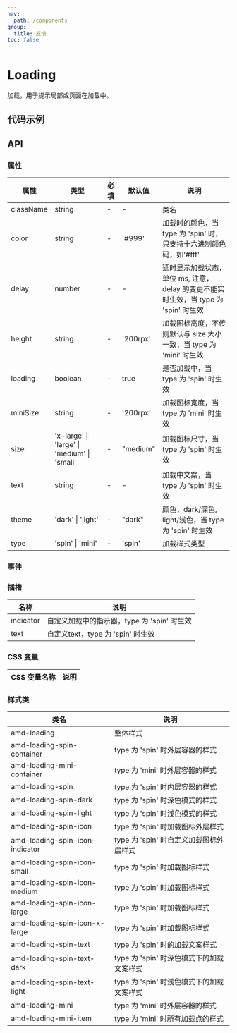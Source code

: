 ```yaml
---
nav:
  path: /components
group:
  title: 反馈
toc: false
---
```


# Loading
加载，用于提示局部或页面在加载中。

## 代码示例
<code src='../../demo/pages/Loading'></code>
## API 


### 属性 


| 属性 | 类型 | 必填 | 默认值 | 说明 |
| -----|-----|-----|-----|----- |
| className | string | - | - | 类名 |
| color | string | - | '#999' | 加载时的颜色，当 type 为 'spin' 时，只支持十六进制颜色码，如'#fff' |
| delay | number | - | - | 延时显示加载状态，单位 ms, 注意，delay 的变更不能实时生效，当 type 为 'spin' 时生效 |
| height | string | - | '200rpx' | 加载图标高度，不传则默认与 size 大小一致，当 type 为 'mini' 时生效 |
| loading | boolean | - | true | 是否加载中，当 type 为 'spin' 时生效 |
| miniSize | string | - | '200rpx' | 加载图标宽度，当 type 为 'mini' 时生效 |
| size | 'x-large' &verbar; 'large' &verbar; 'medium' &verbar; 'small' | - | "medium" | 加载图标尺寸，当 type 为 'spin' 时生效 |
| text | string | - | - | 加载中文案，当 type 为 'spin' 时生效 |
| theme | 'dark' &verbar; 'light' | - | "dark" | 颜色，dark/深色, light/浅色，当 type 为 'spin' 时生效 |
| type | 'spin' &verbar; 'mini' | - | 'spin' | 加载样式类型 |

### 事件 

### 插槽
| 名称 | 说明 |
| ----|----|
| indicator | 自定义加载中的指示器，type 为 'spin' 时生效 |
| text | 自定义text，type 为 'spin' 时生效 |

### CSS 变量 

| CSS 变量名称 | 说明 |
| -----|----- |
### 样式类 

| 类名 | 说明 |
| -----|----- |
| amd-loading | 整体样式 |
| amd-loading-spin-container | type 为 'spin' 时外层容器的样式 |
| amd-loading-mini-container | type 为 'mini' 时外层容器的样式 |
| amd-loading-spin | type 为 'spin' 时内层容器的样式 |
| amd-loading-spin-dark | type 为 'spin' 时深色模式的样式 |
| amd-loading-spin-light | type 为 'spin' 时浅色模式的样式 |
| amd-loading-spin-icon | type 为 'spin' 时加载图标外层样式 |
| amd-loading-spin-icon-indicator | type 为 'spin' 时自定义加载图标外层样式 |
| amd-loading-spin-icon-small | type 为 'spin' 时加载图标样式 |
| amd-loading-spin-icon-medium | type 为 'spin' 时加载图标样式 |
| amd-loading-spin-icon-large | type 为 'spin' 时加载图标样式 |
| amd-loading-spin-icon-x-large | type 为 'spin' 时加载图标样式 |
| amd-loading-spin-text | type 为 'spin' 时的加载文案样式 |
| amd-loading-spin-text-dark | type 为 'spin' 时深色模式下的加载文案样式 |
| amd-loading-spin-text-light | type 为 'spin' 时浅色模式下的加载文案样式 |
| amd-loading-mini | type 为 'mini' 时外层容器的样式 |
| amd-loading-mini-item | type 为 'mini' 时所有加载点的样式 |


